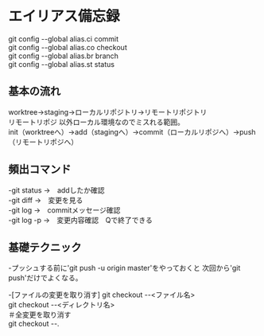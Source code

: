 # エイリアス備忘録
git config --global alias.ci commit  
git config --global alias.co checkout  
git config --global alias.br branch  
git config --global alias.st status  

## 基本の流れ
worktree→staging→ローカルリポジトリ→リモートリポジトリ  
リモートリポジ 以外ローカル環境なのでミスれる範囲。  
init（worktreeへ）→add（stagingへ）→commit（ローカルリポジへ）→push（リモートリポジへ）  

## 頻出コマンド
-git status →　addしたか確認  
-git diff   →　変更を見る  
-git log    →　commitメッセージ確認  
-git log -p →　変更内容確認　Qで終了できる  

## 基礎テクニック　　
-プッシュする前に'git push -u origin master'をやっておくと
次回から'git push'だけでよくなる。  

-[ファイルの変更を取り消す]
git checkout --<ファイル名>  
git checkout --<ディレクトリ名>  
＃全変更を取り消す  
git checkout --.  
